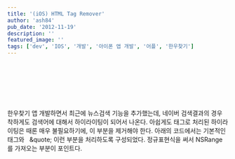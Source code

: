 ```yaml
---
title: '(iOS) HTML Tag Remover'
author: 'ash84'
pub_date: '2012-11-19'
description: ''
featured_image: ''
tags: ['dev', 'IOS', '개발', '아이폰 앱 개발', '어플', '한우찾기']
---
```


<script async src="//pagead2.googlesyndication.com/pagead/js/adsbygoogle.js"></script>
<!-- 페이지내_긴_배너 -->
<ins class="adsbygoogle"
     style="display:inline-block;width:728px;height:90px"
     data-ad-client="ca-pub-8699046198561974"
     data-ad-slot="5480877276"></ins>
<script>
(adsbygoogle = window.adsbygoogle || []).push({});
</script>

한우찾기 앱 개발하면서 최근에 뉴스검색 기능을 추가했는데, 네이버 검색결과의 경우 착하게도 검색어에 대해서 하이라이팅이 되어서 나온다. 아쉽게도 태그로 처리된 하이라이팅은 때론 매우 불필요하기에, 이 부분을 제거해야 한다. 아래의 코드에서는 기본적인 태그와   &quote; 이런 부분을 처리하도록 구성되었다. 정규표현식을 써서 NSRange 를 가져오는 부분이 포인트다. 
 
<script src="https://gist.github.com/4079200.js"></script>



